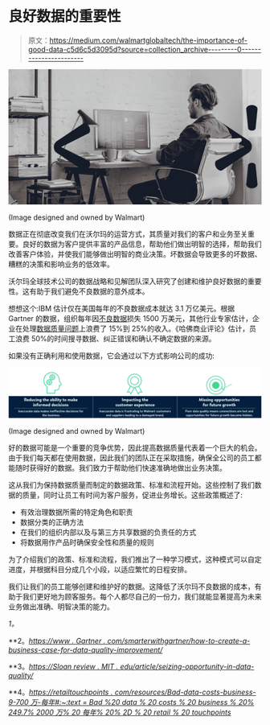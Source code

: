 # 良好数据的重要性

> 原文：<https://medium.com/walmartglobaltech/the-importance-of-good-data-c5d6c5d3095d?source=collection_archive---------0----------------------->

![](img/61d756fa1e8820484f8feadbdd44ca90.png)

(Image designed and owned by Walmart)

数据正在彻底改变我们在沃尔玛的运营方式，其质量对我们的客户和业务至关重要。良好的数据为客户提供丰富的产品信息，帮助他们做出明智的选择，帮助我们改善客户体验，并使我们能够做出明智的商业决策。坏数据会导致更多的坏数据、糟糕的决策和影响业务的低效率。

沃尔玛全球技术公司的数据战略和见解团队深入研究了创建和维护良好数据的重要性。这有助于我们避免不良数据的意外成本。

想想这个:IBM 估计仅在美国每年的不良数据成本就达 3.1 万亿美元。根据 Gartner 的数据，组织每年因[不良数据](https://www.gartner.com/smarterwithgartner/how-to-create-a-business-case-for-data-quality-improvement/)损失 1500 万美元，其他行业专家估计，企业在处理[数据质量问题](https://sloanreview.mit.edu/article/seizing-opportunity-in-data-quality/)上浪费了 15%到 25%的收入。《哈佛商业评论》估计，员工浪费 50%的时间搜寻数据、纠正错误和确认不确定数据的来源。

如果没有正确利用和使用数据，它会通过以下方式影响公司的成功:

![](img/5c35dcf3137a33191c06554f1b59e1c2.png)

(Image designed and owned by Walmart)

好的数据可能是一个重要的竞争优势，因此提高数据质量代表着一个巨大的机会。由于我们每天都在使用数据，因此我们的团队正在采取措施，确保全公司的员工都能随时获得好的数据。我们致力于帮助他们快速准确地做出业务决策。

这从我们为保持数据质量而制定的数据政策、标准和流程开始。这些控制了我们数据的质量，同时让员工有时间为客户服务，促进业务增长。这些政策概述了:

*   有效治理数据所需的特定角色和职责
*   数据分类的正确方法
*   在我们的组织内部以及与第三方共享数据的负责任的方式
*   将数据用作产品时确保安全性和质量的规则

为了介绍我们的政策、标准和流程，我们推出了一种学习模式，这种模式可以自定进度，并根据科目分成几个小段，以适应繁忙的日程安排。

我们让我们的员工能够创建和维护好的数据。这降低了沃尔玛不良数据的成本，有助于我们更好地为顾客服务。每个人都尽自己的一份力，我们就能显著提高为未来业务做出准确、明智决策的能力。

*1。*[](https://www.ibmbigdatahub.com/infographic/four-vs-big-data)

**2。*[*https://www . Gartner . com/smarterwithgartner/how-to-create-a-business-case-for-data-quality-improvement/*](https://www.gartner.com/smarterwithgartner/how-to-create-a-business-case-for-data-quality-improvement/)*

**3。*[*https://Sloan review . MIT . edu/article/seizing-opportunity-in-data-quality/*](https://sloanreview.mit.edu/article/seizing-opportunity-in-data-quality/)*

**4。*[*https://retailtouchpoints . com/resources/Bad-data-costs-business-9-700 万-每年#:~:text = Bad %20 data % 20 costs % 20 business % 20% 249.7% 2000 万% 20 每年% 20% 2D % 20 retail % 20 touchpoints*](https://retailtouchpoints.com/resources/bad-data-costs-businesses-9-7-million-annually#:~:text=Bad%20Data%20Costs%20Businesses%20%249.7%20Million%20Annually%20%2D%20Retail%20TouchPoints)*